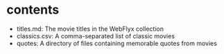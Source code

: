 # contents


* titles.md: The movie titles in the WebFlyx collection
* classics.csv: A comma-separated list of classic movies
* quotes: A directory of files containing memorable quotes from movies

